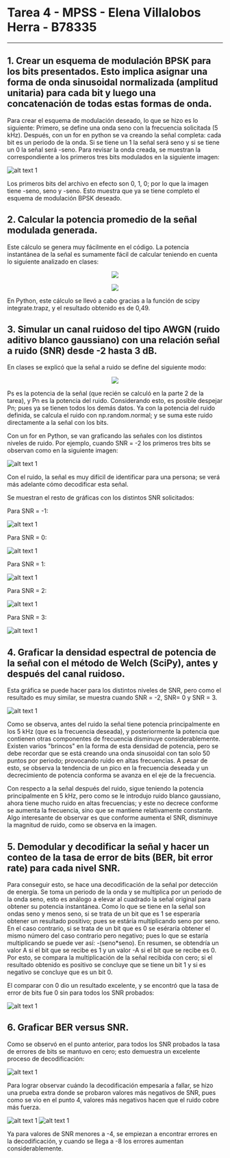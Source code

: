 # Tarea 4 - MPSS - Elena Villalobos Herra - B78335
___
## 1. Crear un esquema de modulación BPSK para los bits presentados. Esto implica asignar una forma de onda sinusoidal normalizada (amplitud unitaria) para cada bit y luego una concatenación de todas estas formas de onda.

Para crear el esquema de modulación deseado, lo que se hizo es lo siguiente: Primero, se define una onda seno con la frecuencia solicitada (5 kHz). Después, con un for en python se va creando la señal completa: cada bit es un periodo de la onda. Si se tiene un 1 la señal será seno y si se tiene un 0 la señal será -seno. Para revisar la onda creada, se muestran la correspondiente a los primeros tres bits modulados en la siguiente imagen:

![alt text 1](imagenes/primeros_bits.png)

Los primeros bits del archivo en efecto son 0, 1, 0; por lo que la imagen tiene -seno, seno y -seno. Esto muestra que ya se tiene completo el esquema de modulación BPSK deseado.

## 2. Calcular la potencia promedio de la señal modulada generada.

Este cálculo se genera muy fácilmente en el código. La potencia instantánea de la señal es sumamente fácil de calcular teniendo en cuenta lo siguiente analizado en clases:

<p align="center">
  <img src="https://render.githubusercontent.com/render/math?math=P(T) = \frac{1}{2T}\int_{-T}^{T}x^2(t) ~\mathrm{d}t = A\{x^2(t)\}">  
</p> 

<p align="center">
  <img src="https://render.githubusercontent.com/render/math?math=P(T) = \frac{1}{2T}\int_{-T}^{T}E[X^2(t)] ~\mathrm{d}t = A\{E[X^2(t)]\}">  
</p>

En Python, este cálculo se llevó a cabo gracias a la función de scipy integrate.trapz, y el resultado obtenido es de 0,49. 

## 3. Simular un canal ruidoso del tipo AWGN (ruido aditivo blanco gaussiano) con una relación señal a ruido (SNR) desde -2 hasta 3 dB.
En clases se explicó que la señal a ruido se define del siguiente modo:

<p align="center">
  <img src="https://render.githubusercontent.com/render/math?math=SNR_{dB} = 10 \log_{10} \left( \frac{P_s}{P_n} \right)">  
</p>

Ps es la potencia de la señal (que recién se calculó en la parte 2 de la tarea), y Pn es la potencia del ruido. Considerando esto, es posible despejar Pn; pues ya se tienen todos los demás datos. 
Ya con la potencia del ruido definida, se calcula el ruido con np.random.normal; y se suma este ruido directamente a la señal con los bits. 

Con un for en Python, se van graficando las señales con los distintos niveles de ruido. Por ejemplo, cuando SNR = -2 los primeros tres bits se observan como en la siguiente imagen:

![alt text 1](imagenes/SNR_-2.png)

Con el ruido, la señal es muy difícil de identificar para una persona; se verá más adelante cómo decodificar esta señal.

Se muestran el resto de gráficas con los distintos SNR solicitados:


Para SNR = -1:

![alt text 1](imagenes/SNR_-1.png)

Para SNR = 0:

![alt text 1](imagenes/SNR_0.png)

Para SNR = 1:

![alt text 1](imagenes/SNR_1.png)

Para SNR = 2:

![alt text 1](imagenes/SNR_2.png)

Para SNR = 3:

![alt text 1](imagenes/SNR_3.png)

## 4. Graficar la densidad espectral de potencia de la señal con el método de Welch (SciPy), antes y después del canal ruidoso.

Esta gráfica se puede hacer para los distintos niveles de SNR, pero como el resultado es muy similar, se muestra cuando SNR = -2, SNR= 0 y SNR = 3.

![alt text 1](imagenes/densidad_espectral_de_potencia.png)

Como se observa, antes del ruido la señal tiene potencia principalmente en los 5 kHz (que es la frecuencia deseada), y posteriormente la potencia que contienen otras componentes de frecuencia disminuye considerablemente. Existen varios "brincos" en la forma de esta densidad de potencia, pero se debe recordar que se está creando una onda sinusoidal con tan solo 50 puntos por periodo; provocando ruido en altas frecuencias. A pesar de esto, se observa la tendencia de un pico en la frecuencia deseada y un decrecimiento de potencia conforma se avanza en el eje de la frecuencia.

Con respecto a la señal después del ruido, sigue teniendo la potencia principalmente en 5 kHz, pero como se le introdujo ruido blanco gaussiano, ahora tiene mucho ruido en altas frecuencias; y este no decrece conforme se aumenta la frecuencia, sino que se mantiene relativamente constante. Algo interesante de observar es que conforme aumenta el SNR, disminuye la magnitud de ruido, como se observa en la imagen.


## 5. Demodular y decodificar la señal y hacer un conteo de la tasa de error de bits (BER, bit error rate) para cada nivel SNR.

Para conseguir esto, se hace una decodificación de la señal por detección de energía. Se toma un periodo de la onda y se multiplica por un periodo de la onda seno, esto es análogo a elevar al cuadrado la señal original para obtener su potencia instantánea. Como lo que se tiene en la señal son ondas seno y menos seno, si se trata de un bit que es 1 se esperaría obtener un resultado positivo; pues se estáría multiplicando seno por seno. En el caso contrario, si se trata de un bit que es 0 se eséraría obtener el mismo número del caso contrario pero negativo; pues lo que se estaría multiplicando se puede ver así: -(seno*seno). 
En resumen, se obtendría un valor A si el bit que se recibe es 1 y un valor -A si el bit que se recibe es 0. Por esto, se compara la multiplicación de la señal recibida con cero; si el resultado obtenido es positivo se concluye que se tiene un bit 1 y si es negativo se concluye que es un bit 0. 

El comparar con 0 dio un resultado excelente, y se encontró que la tasa de error de bits fue 0 sin para todos los SNR probados: 

![alt text 1](imagenes/errores.png)

## 6.  Graficar BER versus SNR.

Como se observó en el punto anterior, para todos los SNR probados la tasa de errores de bits se mantuvo en cero; esto demuestra un excelente proceso de decodificación:

![alt text 1](imagenes/BER_SNR_1.png)

Para lograr observar cuándo la decodificación empesaría a fallar, se hizo una prueba extra donde se probaron valores más negativos de SNR, pues como se vio en el punto 4, valores más negativos hacen que el ruido cobre más fuerza. 

![alt text 1](imagenes/errores2.png) ![alt text 1](imagenes/BER_SNR_2.png)

Ya para valores de SNR menores a -4, se empiezan a encontrar errores en la decodificación, y cuando se llega a -8 los errores aumentan considerablemente.
